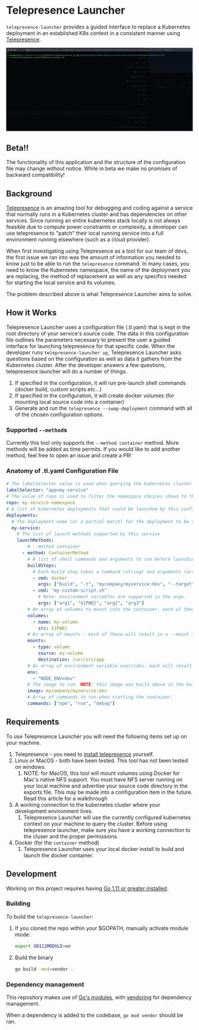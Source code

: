 # Telepresence Launcher

`telepresence-launcher` provides a guided interface to replace a Kubernetes deployment in an established K8s context in a consistent manner using [Telepresence](https://www.telepresence.io/).

![gif screencast](example/launcherscreen.gif)

## Beta!!

The functionality of this application and the structure of the configuration file may change without notice. While in beta we make no promises of backward compatibility!

## Background

[Telepresence](https://www.telepresence.io/) is an amazing tool for debugging and coding against a service that normally runs in a Kubernetes cluster and has dependencies on other services. Since running an entire kubernetes stack locally is not always feasible due to compute power constraints or complexity, a developer can use telepresence to "patch" their local running service into a full environment running elsewhere (such as a cloud provider).

When first investigating using Telepresence as a tool for our team of devs, the first issue we ran into was the amount of information you needed to know just to be able to run the `telepresence` command. In many cases, you need to know the Kubernetes namespace, the name of the deployment you are replacing, the method of replacement as well as any specifics needed for starting the local service and its volumes.

The problem described above is what Telepresence Launcher aims to solve.

## How it Works

Telepresence Launcher uses a configuration file (.tl.yaml) that is kept in the root directory of your service's source code. The data in this configuration file outlines the parameters necessary to present the user a guided interface for launching telepresence for that specific code. When the developer runs `telepresence-launcher up`, Telepresence Launcher asks questions based on the configuration as well as data it gathers from the Kubernetes cluster. After the developer answers a few questions, telepresence launcher will do a number of things.

1. If specified in the configuration, it will run pre-launch shell commands (docker build, custom scripts etc...)
2. If specified in the configuration, it will create docker volumes (for mounting local source code into a container)
3. Generate and run the `telepresence --swap-deployment` command with all of the chosen configuration options.

### Supported `--method`s

Currently this tool only supports the `--method container` method. More methods will be added as time permits. If you would like to add another method, feel free to open an issue and create a PR!

### Anatomy of .tl.yaml Configuration File

``` yaml
# The labelSelector value is used when querying the kubernetes cluster for a a list of namespaces to present to the user.
labelSelector: "app=my-service"
# The value of repo is used to filter the namespace choices shown to the user in the prompt for selecting a namespace.
repo: my-service-namespace
# A list of kubernetes deployments that could be launched by this config. a user will choose one from the prompt.
deployments:
  # The deployment name (or a partial match) for the deployment to be swapped.
  my-service:
    # The list of launch methods supported by this service
    launchMethods:
        # --method container
      - method: ContainerMethod
        # A list of shell commands and arguments to run before launching telepresence.
        buildSteps:
          # Each build step takes a command (string) and arguments (array) to run the command.
          - cmd: docker
            args: ["build", "-t", "mycompany/myservice:dev", "--target", "build", "."]
          - cmd: "my-custom-script.sh"
            # Note: environment variables are supported in the args.
            args: ["arg1", "${PWD}", "arg2", "arg3"]
        # An array of volumes to mount into the container. each of these will result in a `docker volume create` command.
        volumes:
          - name: my-volume
            src: ${PWD}
        # An array of mounts - each of these will result in a --mount flag in your --docker-run comamnd
        mounts:
          - type: volume
            source: my-volume
            destination: /usr/src/app
        # An array of environment variable overrides. each will result in a -e flag in your -docker-run command.
        env:
          - "NODE_ENV=dev"
        # The image to run. NOTE: this image was build above in the buildSteps.
        image: mycompany/myservice:dev
        # Array of commands to run when starting the container.
        commands: ["npm", "run", "debug"]
```

## Requirements

To use Telepresence Launcher you will need the following items set up on your machine.

1. Telepresence - you need to [install telepresence](https://www.telepresence.io/reference/install) yourself.
2. Linux or MacOS - both have been tested. This tool has not been tested on windows.
   1. NOTE: for MacOS, this tool will mount volumes using Docker for Mac's native NFS support. You must have NFS server running on your local machine and advertise your source code directory in the exports file. This may be made into a configuration item in the future. Read this article for a walkthrough
3. A working connection to the kubernetes cluster where your development environment lives.
   1. Telepresence Launcher will use the currently configured kubernetes context on your machine to query the cluster. Before using telepresence launcher, make sure you have a working connection to the cluser and the proper permissions.
4. Docker (for the `container` method)
   1. Telepresence Launcher uses your local docker install to build and launch the docker container.

## Development

Working on this project requires having [Go 1.11 or greater installed](https://golang.org/doc/install).

### Building

To build the `telepresence-launcher`:

1. If you cloned the repo within your $GOPATH, manually activate module mode:

    ```bash
    export GO111MODULE=on
    ```

2. Build the binary

    ```bash
    go build -mod=vendor .
    ```

### Dependency management

This repository makes use of [Go's modules](https://github.com/golang/go/wiki/Modules), with [vendoring](https://github.com/golang/go/wiki/Modules#how-do-i-use-vendoring-with-modules-is-vendoring-going-away) for dependency management.

When a dependency is added to the codebase, `go mod vendor` should be ran.
